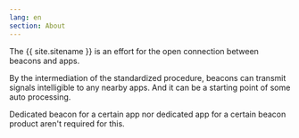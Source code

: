 ```yaml
---
lang: en
section: About
---
```

The {{ site.sitename }} is an effort for the open connection between beacons and apps.

By the intermediation of the standardized procedure, beacons can transmit signals intelligible to any nearby apps. And it can be a starting point of some auto processing.

Dedicated beacon for a certain app nor dedicated app for a certain beacon product aren't required for this.
